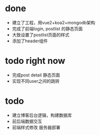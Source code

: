 # done
- 建立了工程，用vue2+koa2+mongodb架构
- 完成了前端login, postlist 的静态页面
- 大致设置了postlist页面的样式
- 添加了header组件

# todo right now
- 完成post detail 静态页面
- 实现不同user之间的跳转

# todo
- 建立博客后台逻辑，构建数据库
- 前后端数据交互
- 前端样式修改
     服务器部署